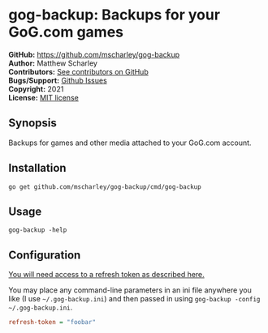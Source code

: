 # gog-backup: Backups for your GoG.com games

**GitHub:** https://github.com/mscharley/gog-backup  
**Author:** Matthew Scharley  
**Contributors:** [See contributors on GitHub][gh-contrib]  
**Bugs/Support:** [Github Issues][gh-issues]  
**Copyright:** 2021  
**License:** [MIT license][license]

## Synopsis

Backups for games and other media attached to your GoG.com account.

## Installation

```console
go get github.com/mscharley/gog-backup/cmd/gog-backup
```

## Usage

```console
gog-backup -help
```

## Configuration

[You will need access to a refresh token as described here.][auth-docs]

You may place any command-line parameters in an ini file anywhere you like (I use `~/.gog-backup.ini`) and then
passed in using `gog-backup -config ~/.gog-backup.ini`.

```ini
refresh-token = "foobar"
```

[license]: https://raw.github.com/mscharley/gog-backup/master/LICENSE
[gh-contrib]: https://github.com/mscharley/gog-backup/graphs/contributors
[gh-issues]: https://github.com/mscharley/gog-backup/issues
[auth-docs]: https://gogapidocs.readthedocs.io/en/latest/auth.html

